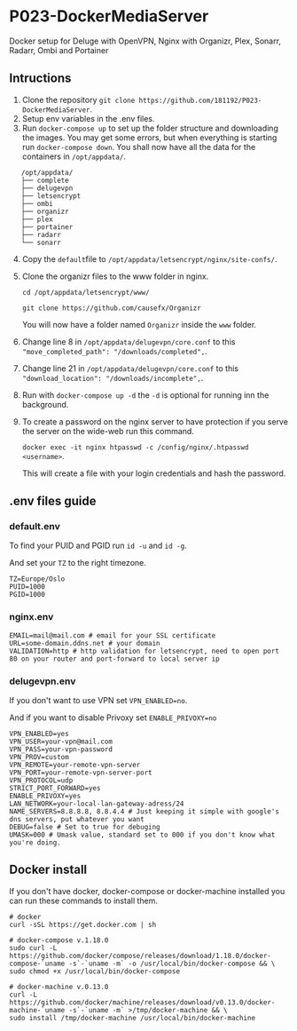 # P023-DockerMediaServer
Docker setup for Deluge with OpenVPN, Nginx with Organizr, Plex, Sonarr, Radarr, Ombi and Portainer


## Intructions
1. Clone the repository `git clone https://github.com/181192/P023-DockerMediaServer`.
2. Setup env variables in the .env files.
3. Run `docker-compose up` to set up the folder structure and downloading the images. You may get some errors, but when 
   everything is starting run `docker-compose down`. You shall now have all the data for the containers in `/opt/appdata/`.

```
   /opt/appdata/
   ├── complete
   ├── delugevpn
   ├── letsencrypt
   ├── ombi
   ├── organizr
   ├── plex
   ├── portainer
   ├── radarr
   └── sonarr 
```

4. Copy the `default`file to `/opt/appdata/letsencrypt/nginx/site-confs/`.
5. Clone the organizr files to the www folder in nginx.

   `cd /opt/appdata/letsencrypt/www/`
   
   `git clone https://github.com/causefx/Organizr`
   
   You will now have a folder named `Organizr` inside the `www` folder.
6. Change line 8 in `/opt/appdata/delugevpn/core.conf` to this `"move_completed_path": "/downloads/completed",`.
7. Change line 21 in `/opt/appdata/delugevpn/core.conf` to this `"download_location": "/downloads/incomplete",`.
8. Run with `docker-compose up -d` the `-d` is optional for running inn the background.
9. To create a password on the nginx server to have protection if you serve the server on the wide-web run this command.

   `docker exec -it nginx htpasswd -c /config/nginx/.htpasswd <username>`. 
   
   This will create a file with your login credentials and hash the password.

## .env files guide
### default.env
To find your PUID and PGID run `id -u` and `id -g`. 

And set your `TZ` to the right timezone.
```
TZ=Europe/Oslo
PUID=1000
PGID=1000
```

### nginx.env
```
EMAIL=mail@mail.com # email for your SSL certificate
URL=some-domain.ddns.net # your domain
VALIDATION=http # http validation for letsencrypt, need to open port 80 on your router and port-forward to local server ip
```

### delugevpn.env
If you don't want to use VPN set `VPN_ENABLED=no`. 

And if you want to disable Privoxy set `ENABLE_PRIVOXY=no`
```
VPN_ENABLED=yes
VPN_USER=your-vpn@mail.com
VPN_PASS=your-vpn-password
VPN_PROV=custom
VPN_REMOTE=your-remote-vpn-server
VPN_PORT=your-remote-vpn-server-port
VPN_PROTOCOL=udp
STRICT_PORT_FORWARD=yes
ENABLE_PRIVOXY=yes
LAN_NETWORK=your-local-lan-gateway-adress/24
NAME_SERVERS=8.8.8.8, 8.8.4.4 # Just keeping it simple with google's dns servers, put whatever you want
DEBUG=false # Set to true for debuging
UMASK=000 # Umask value, standard set to 000 if you don't know what you're doing.
```


## Docker install
If you don't have docker, docker-compose or docker-machine installed you can run these commands to install them.
```
# docker
curl -sSL https://get.docker.com | sh

# docker-compose v.1.18.0
sudo curl -L https://github.com/docker/compose/releases/download/1.18.0/docker-compose-`uname -s`-`uname -m` -o /usr/local/bin/docker-compose && \
sudo chmod +x /usr/local/bin/docker-compose

# docker-machine v.0.13.0
curl -L https://github.com/docker/machine/releases/download/v0.13.0/docker-machine-`uname -s`-`uname -m` >/tmp/docker-machine && \
sudo install /tmp/docker-machine /usr/local/bin/docker-machine
```
